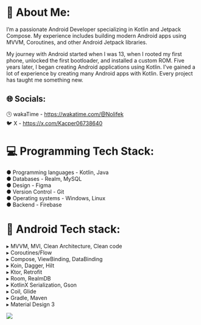 # 💫 About Me:
I’m a passionate Android Developer specializing in Kotlin and Jetpack Compose. My experience includes building modern Android apps using MVVM, Coroutines, and other Android Jetpack libraries.

My journey with Android started when I was 13, when I rooted my first phone, unlocked the first bootloader, and installed a custom ROM. Five years later, I began creating Android applications using Kotlin. I've gained a lot of experience by creating many Android apps with Kotlin. Every project has taught me something new.

## 🌐 Socials:
🕒 wakaTime - https://wakatime.com/@Nolifek <br>
🐦 X - https://x.com/Kacper06738640

# 💻 Programming Tech Stack:
● Programming languages - Kotlin, Java <br>
● Databases - Realm, MySQL <br>
● Design - Figma <br>
● Version Control - Git <br>
● Operating systems - Windows, Linux <br>
● Backend - Firebase <br>

# 📱 Android Tech stack:
<p>
▸ MVVM, MVI, Clean Architecture, Clean code <br>
▸ Coroutines/Flow <br>
▸ Compose, ViewBinding, DataBinding <br>
▸ Koin, Dagger, Hilt <br>
▸ Ktor, Retrofit <br>
▸ Room, RealmDB <br>
▸ KotlinX Serialization, Gson <br>
▸ Coil, Glide <br>
▸ Gradle, Maven <br>
▸ Material Design 3 <br>
</p>

[![](https://visitcount.itsvg.in/api?id=NolifekNTB&icon=0&color=0)](https://visitcount.itsvg.in)
